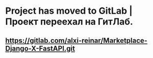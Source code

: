 # Project has moved to GitLab | Проект переехал на ГитЛаб.
##  https://gitlab.com/alxi-reinar/Marketplace-Django-X-FastAPI.git
